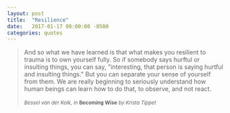 ```yaml
---
layout: post
title:  "Resilience"
date:   2017-01-17 00:00:00 -0500
categories: quotes
---
```


> And so what we have learned is that what makes you resilient to trauma is to own yourself fully. So if somebody says hurftul or insulting things, you can say, "interesting, that person is saying hurtful and insulting things." But you can separate your sense of yourself from them. We are really beginning to seriously understand how human beings can learn how to do that, to observe, and not react.
> <br><br><small>*Bessel van der Kolk, in* **Becoming Wise** *by Krista Tippet*</small>

